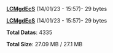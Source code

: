 [**LCMgdEcS**](/data/LCMgdEcS.txt) (14/01/23 - 15:57)- 29 bytes

[**LCMgdEcS**](/data/LCMgdEcS.txt) (14/01/23 - 15:57)- 29 bytes

**Total Datas**: 4335

**Total Size**: 27.09 MB / 27.1 MB